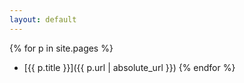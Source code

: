 ```yaml
---
layout: default
---
```


{% for p in site.pages %}
   * [{{ p.title }}]({{ p.url | absolute_url }})
{% endfor %}
